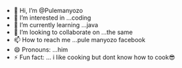 - 👋 Hi, I’m @Pulemanyozo
- 👀 I’m interested in ...coding
- 🌱 I’m currently learning ...java
- 💞️ I’m looking to collaborate on ...the same
- 📫 How to reach me ...pule manyozo facebook
- 😄 Pronouns: ...him
- ⚡ Fun fact: ... i like cooking but dont know how to cook😎

<!---
Pulemanyozo/Pulemanyozo is a ✨ special ✨ repository because its `README.md` (this file) appears on your GitHub profile.
You can click the Preview link to take a look at your changes.
--->
